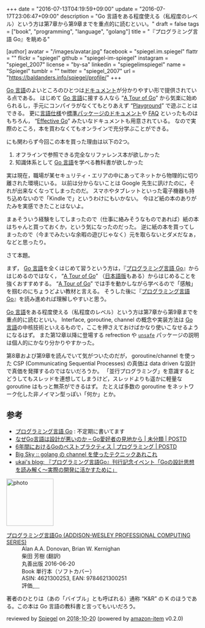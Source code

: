+++
date = "2016-07-13T04:19:59+09:00"
update = "2016-07-17T23:06:47+09:00"
description = "Go 言語をある程度使える（私程度のレベル）という方は第7章から第9章までを重点的に読むといい。"
draft = false
tags = ["book", "programming", "language", "golang"]
title = "『プログラミング言語 Go』を眺める"

[author]
  avatar = "/images/avatar.jpg"
  facebook = "spiegel.im.spiegel"
  flattr = ""
  flickr = "spiegel"
  github = "spiegel-im-spiegel"
  instagram = "spiegel_2007"
  license = "by-sa"
  linkedin = "spiegelimspiegel"
  name = "Spiegel"
  tumblr = ""
  twitter = "spiegel_2007"
  url = "https://baldanders.info/spiegel/profile/"
+++

[Go 言語]のよいところのひとつは[ドキュメント](http://golang-jp.org/doc/ "")が分かりやすい形で提供されている点である。
はじめて [Go 言語]に接する人なら “[A Tour of Go]” から気楽に始められるし，手元にコンパイラがなくてもとりあえず “[Playground](https://play.golang.org/ "The Go Playground")” で遊ぶことはできる。
更に[言語仕様](https://golang.org/ref/spec)や[標準パッケージのドキュメント](https://golang.org/pkg/)や [FAQ](https://golang.org/doc/faq) といったものはもちろん， “[Effective Go](https://golang.org/doc/effective_go.html)” みたいなドキュメントも用意されている。
なので実際のところ，本を買わなくてもオンラインで充分学ぶことができる。

にも関わらず今回この本を買った理由は以下の2つ。

1. オフラインで参照できる完全なリファレンス本が欲しかった
2. 知識体系として [Go 言語]を学べる教科書が欲しかった

実は現在，職場が某セキュリティ・エリアの中にあってネットから物理的に切り離された環境にいる。
以前は分からないことは Google 先生に訊けたのに，それが出来なくなってしまったのだ。
スマホやタブレットといった電子機器も持ち込めないので「Kindle で」というわけにもいかない。
今ほど紙の本のありがたみを実感できたことはないよ。

まぁそういう経験をしてしまったので（仕事に絡みそうなものであれば）紙の本はちゃんと買っておくか，という気になったのだった。
逆に紙の本を買ってしまったので（今までみたいな余暇の遊びじゃなく）元を取らないとダメだなぁ，などと思ったり。

さて本題。

まず， [Go 言語]を全くはじめて習うという方は，『[プログラミング言語 Go]』からはじめるのではなく， “[A Tour of Go]” （[日本語版](https://go-tour-jp.appspot.com/)もある）からはじめることを強くおすすめする。
“[A Tour of Go]” では手を動かしながら学べるので「感触」を掴むのにちょうどよい教材と言える。
そうした後に『[プログラミング言語 Go]』を読み進めれば理解しやすいと思う。

[Go 言語]をある程度使える（私程度のレベル）という方は第7章から第9章までを重点的に読むといい。
Interface, goroutine, channel の概念や実装方法は [Go 言語]の中核技術といえるもので，ここを押さえておけばかなり使いこなせるようになるはず。
また第12章以降に登場する refrection や [`unsafe`](https://golang.org/pkg/unsafe/) パッケージの説明は個人的にかなり分かりやすかった。

第8章および第9章を読んでいて気がついたのだが， goroutine/channel を使った CSP (Communicating Sequential Processes) の真価は data driven な設計で真価を発揮するのではないだろうか。
「並行プログラミング」を意識するとどうしてもスレッドを連想してしまうけど，スレッドよりも遥かに軽量な goroutine はもっと無茶ができるはず。
たとえば多数の goroutine をネットワーク化した非ノイマン型っぽい「何か」とか。

## 参考

- [プログラミング言語 Go](/golang/) : 不定期に書いてます
- [なぜGo言語は設計が悪いのか – Go愛好者の見地から | 未分類 | POSTD](http://postd.cc/why-go-is-a-poorly-designed-language/)
- [6年間におけるGoのベストプラクティス | プログラミング | POSTD](http://postd.cc/go-best-practices-2016/)
- [Big Sky :: golang の channel を使ったテクニックあれこれ](http://mattn.kaoriya.net/software/lang/go/20160706165757.htm)
- [ukai's blog: 『プログラミング言語Go』刊行記念イベント「Goの設計思想を読み解く～実際の開発に活かすために」](http://blogger.ukai.org/2016/07/gogo.html)

[Go 言語]: https://golang.org/ "The Go Programming Language"
[A Tour of Go]: https://tour.golang.org/
[プログラミング言語 Go]: https://www.amazon.co.jp/exec/obidos/ASIN/4621300253/baldandersinf-22/ "プログラミング言語Go (ADDISON-WESLEY PROFESSIONAL COMPUTING SERIES) : Alan A.A. Donovan, Brian W. Kernighan, 柴田 芳樹 : 本 : Amazon"

<div class="hreview">
  <div class="photo"><a class="item url" href="https://www.amazon.co.jp/%E3%83%97%E3%83%AD%E3%82%B0%E3%83%A9%E3%83%9F%E3%83%B3%E3%82%B0%E8%A8%80%E8%AA%9EGo-ADDISON-WESLEY-PROFESSIONAL-COMPUTING-Donovan/dp/4621300253?SubscriptionId=AKIAJYVUJ3DMTLAECTHA&tag=baldandersinf-22&linkCode=xm2&camp=2025&creative=165953&creativeASIN=4621300253"><img src="https://images-fe.ssl-images-amazon.com/images/I/41meaSLNFfL._SL160_.jpg" width="123" alt="photo"></a></div>
  <dl class="fn">
    <dt><a href="https://www.amazon.co.jp/%E3%83%97%E3%83%AD%E3%82%B0%E3%83%A9%E3%83%9F%E3%83%B3%E3%82%B0%E8%A8%80%E8%AA%9EGo-ADDISON-WESLEY-PROFESSIONAL-COMPUTING-Donovan/dp/4621300253?SubscriptionId=AKIAJYVUJ3DMTLAECTHA&tag=baldandersinf-22&linkCode=xm2&camp=2025&creative=165953&creativeASIN=4621300253">プログラミング言語Go (ADDISON-WESLEY PROFESSIONAL COMPUTING SERIES)</a></dt>
	<dd>Alan A.A. Donovan, Brian W. Kernighan</dd>
	<dd>柴田 芳樹 (翻訳)</dd>
    <dd>丸善出版 2016-06-20</dd>
    <dd>Book 単行本（ソフトカバー）</dd>
    <dd>ASIN: 4621300253, EAN: 9784621300251</dd>
    <dd>評価<abbr class="rating fa-sm" title="5">&nbsp;<i class="fas fa-star"></i>&nbsp;<i class="fas fa-star"></i>&nbsp;<i class="fas fa-star"></i>&nbsp;<i class="fas fa-star"></i>&nbsp;<i class="fas fa-star"></i></abbr></dd>
  </dl>
  <p class="description">著者のひとりは（あの「バイブル」とも呼ばれる）通称 “K&amp;R” の K のほうである。この本は Go 言語の教科書と言ってもいいだろう。</p>
  <p class="powered-by" >reviewed by <a href='#maker' class='reviewer'>Spiegel</a> on <abbr class="dtreviewed" title="2018-10-20">2018-10-20</abbr> (powered by <a href="https://github.com/spiegel-im-spiegel/amazon-item" >amazon-item</a> v0.2.0)</p>
</div>
